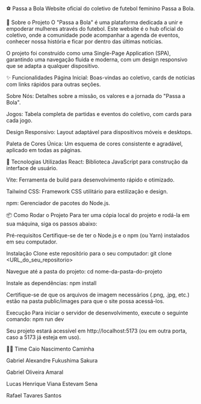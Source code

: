 ⚽ Passa a Bola
Website oficial do coletivo de futebol feminino Passa a Bola.

📖 Sobre o Projeto
O "Passa a Bola" é uma plataforma dedicada a unir e empoderar mulheres através do futebol. Este website é o hub oficial do coletivo, onde a comunidade pode acompanhar a agenda de eventos, conhecer nossa história e ficar por dentro das últimas notícias.

O projeto foi construído como uma Single-Page Application (SPA), garantindo uma navegação fluida e moderna, com um design responsivo que se adapta a qualquer dispositivo.

✨ Funcionalidades
Página Inicial: Boas-vindas ao coletivo, cards de notícias com links rápidos para outras seções.

Sobre Nós: Detalhes sobre a missão, os valores e a jornada do "Passa a Bola".

Jogos: Tabela completa de partidas e eventos do coletivo, com cards para cada jogo.

Design Responsivo: Layout adaptável para dispositivos móveis e desktops.

Paleta de Cores Única: Um esquema de cores consistente e agradável, aplicado em todas as páginas.

🚀 Tecnologias Utilizadas
React: Biblioteca JavaScript para construção da interface de usuário.

Vite: Ferramenta de build para desenvolvimento rápido e otimizado.

Tailwind CSS: Framework CSS utilitário para estilização e design.

npm: Gerenciador de pacotes do Node.js.

📦 Como Rodar o Projeto
Para ter uma cópia local do projeto e rodá-la em sua máquina, siga os passos abaixo:

Pré-requisitos
Certifique-se de ter o Node.js e o npm (ou Yarn) instalados em seu computador.

Instalação
Clone este repositório para o seu computador:
git clone <URL_do_seu_repositorio>

Navegue até a pasta do projeto:
cd nome-da-pasta-do-projeto

Instale as dependências:
npm install

Certifique-se de que os arquivos de imagem necessários (.png, .jpg, etc.) estão na pasta public/images para que o site possa acessá-los.

Execução
Para iniciar o servidor de desenvolvimento, execute o seguinte comando:
npm run dev

Seu projeto estará acessível em http://localhost:5173 (ou em outra porta, caso a 5173 já esteja em uso).

👨‍💻 Time
Caio Nascimento Caminha

Gabriel Alexandre Fukushima Sakura

Gabriel Oliveira Amaral

Lucas Henrique Viana Estevam Sena

Rafael Tavares Santos
